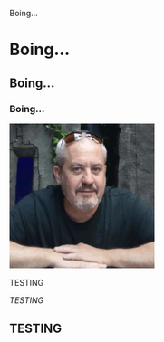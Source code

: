 
Boing...
# Boing... #
## Boing... ##
### Boing... ###

![](https://github.com/nyje/nyje.github.io/blob/master/Nigel2019.png)

TESTING

*TESTING*
## TESTING ##

